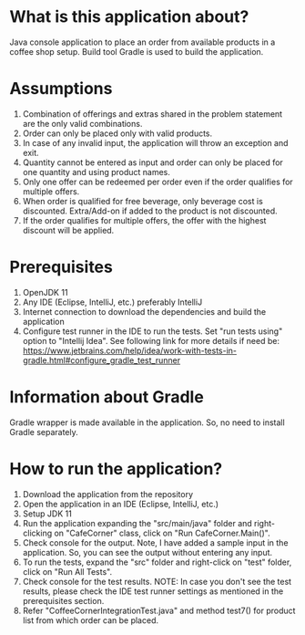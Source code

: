 # What is this application about?
Java console application to place an order from available products in a coffee shop setup.
Build tool Gradle is used to build the application.

# Assumptions
1. Combination of offerings and extras shared in the problem statement are the only valid combinations.
2. Order can only be placed only with valid products.
3. In case of any invalid input, the application will throw an exception and exit.
4. Quantity cannot be entered as input and order can only be placed for one quantity and using product names.
5. Only one offer can be redeemed per order even if the order qualifies for multiple offers.
6. When order is qualified for free beverage, only beverage cost is discounted. Extra/Add-on if added to the product is not discounted.
7. If the order qualifies for multiple offers, the offer with the highest discount will be applied.

# Prerequisites
1. OpenJDK 11
2. Any IDE (Eclipse, IntelliJ, etc.) preferably IntelliJ
3. Internet connection to download the dependencies and build the application
4. Configure test runner in the IDE to run the tests. Set "run tests using" option to "Intellij Idea". See following link for more details if need be:
   https://www.jetbrains.com/help/idea/work-with-tests-in-gradle.html#configure_gradle_test_runner

# Information about Gradle
Gradle wrapper is made available in the application. So, no need to install Gradle separately.

# How to run the application?
1. Download the application from the repository
2. Open the application in an IDE (Eclipse, IntelliJ, etc.)
3. Setup JDK 11
4. Run the application expanding the "src/main/java" folder and right-clicking on "CafeCorner" class, click on "Run CafeCorner.Main()".
5. Check console for the output. Note, I have added a sample input in the application. So, you can see the output without entering any input.
6. To run the tests, expand the "src" folder and right-click on "test" folder, click on "Run All Tests".
7. Check console for the test results. NOTE: In case you don't see the test results, please check the IDE test runner settings as mentioned in the prerequisites section.
8. Refer "CoffeeCornerIntegrationTest.java" and method test7() for product list from which order can be placed.
